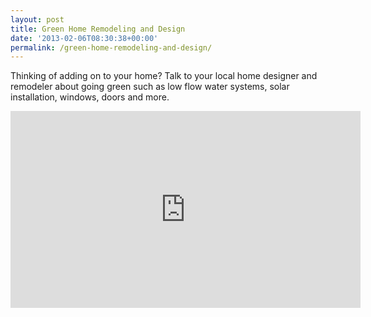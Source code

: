 ```yaml
---
layout: post
title: Green Home Remodeling and Design
date: '2013-02-06T08:30:38+00:00'
permalink: /green-home-remodeling-and-design/
---
```

Thinking of adding on to your home? Talk to your local home designer and remodeler about going green such as low flow water systems, solar installation, windows, doors and more.

<iframe src="http://www.youtube.com/embed/ig-3J1Cb4JY?rel=0" width="560" height="315" frameborder="0" allowfullscreen="allowfullscreen"></iframe>
